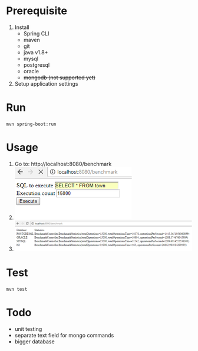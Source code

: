 # Prerequisite

1. Install
    * Spring CLI
    * maven
    * git
    * java v1.8+
    * mysql
    * postgresql
    * oracle
    * <s>mongodb (not supported yet)</s>
2. Setup application settings

# Run

    mvn spring-boot:run
    
# Usage
    
1. Go to: http://localhost:8080/benchmark
2. ![form](img/form.png) 
3. ![report](img/report.png)

# Test

    mvn test
    
# Todo

* unit testing
* separate text field for mongo commands
* bigger database
